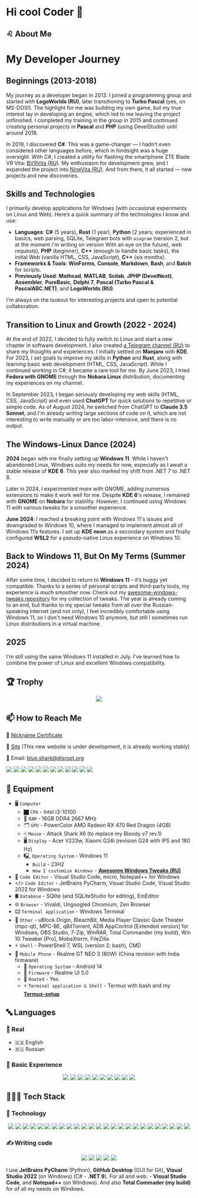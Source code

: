 # Hi cool Coder 🤘

## ♌ About Me

# My Developer Journey

## Beginnings (2013-2018)
My journey as a developer began in 2013. I joined a programming group and started with **LogoWorlds (RU)**, later transitioning to **Turbo Pascal** (yes, on MS-DOS!). The highlight for me was building my own game, but my true interest lay in developing an engine, which led to me leaving the project unfinished. I completed my training in the group in 2015 and continued creating personal projects in **Pascal** and **PHP** (using DevelStudio) until around 2018. 

In 2019, I discovered **C#**. This was a game-changer — I hadn’t even considered other languages before, which in hindsight was a huge oversight. With C#, I created a utility for flashing the smartphone ZTE Blade V9 Vita: [BV9Vita (RU)](https://4pda.to/forum/index.php?showtopic=952274&view=findpost&p=88382383). My enthusiasm for development grew, and I expanded the project into [NineVita (RU)](https://4pda.to/forum/index.php?showtopic=952274&view=findpost&p=91409816). And from there, it all started — new projects and new discoveries.

## Skills and Technologies
I primarily develop applications for Windows (with occasional experiments on Linux and Web). Here’s a quick summary of the technologies I know and use:
- **Languages**: **C#** (5 years), **Rust** (1 year), **Python** (2 years; experienced in basics, web parsing, SQLite, Telegram bots with `aiogram` (version 2, but at the moment I'm writing on version With an eye on the future), web requests), **PHP** (beginner), **C++** (enough to handle basic tasks), the initial Web (vanilla HTML, CSS, JavaScript), **C++** (six months).
- **Frameworks & Tools**: **WinForms**, **Console**, **Markdown**, **Bash**, and **Batch** for scripts.
- **Previously Used**: **Mathcad**, **MATLAB**, **Scilab**, **JPHP (DevelNext)**, **Assembler**, **PureBasic**, **Delphi 7**, **Pascal (Turbo Pascal & PascalABC.NET)**, and **LogoWorlds (RU)**.

I'm always on the lookout for interesting projects and open to potential collaboration.

## Transition to Linux and Growth (2022 - 2024)
At the end of 2022, I decided to fully switch to Linux and start a new chapter in software development. I also created [a Telegram channel (RU)](https://t.me/FieryLinux) to share my thoughts and experiences. I initially settled on **Manjaro** with **KDE**. For 2023, I set goals to improve my skills in **Python** and **Rust**, along with learning basic web development (HTML, CSS, JavaScript). While I continued working in C#, it became a rare tool for me. By June 2023, I tried **Fedora with GNOME** through the **Nobara Linux** distribution, documenting my experiences on my channel.

In September 2023, I began seriously developing my web skills (HTML, CSS, JavaScript) and even used **ChatGPT** for quick solutions to repetitive or simple code. As of August 2024, he switched from ChatGPT to **Claude 3.5 Sonnet**, and I'm already writing large sections of code on it, which are not interesting to write manually or are too labor-intensive, and there is no output.

## The Windows-Linux Dance (2024)
**2024** began with me finally setting up **Windows 11**. While I haven't abandoned Linux, Windows suits my needs for now, especially as I await a stable release of **KDE 6**. This year also marked my shift from .NET 7 to .NET 8.

Later in 2024, I experimented more with GNOME, adding numerous extensions to make it work well for me. Despite **KDE 6**'s release, I remained with **GNOME** on **Nobara** for stability. However, I continued using Windows 11 with various tweaks for a smoother experience.

**June 2024**: I reached a breaking point with Windows 11's issues and downgraded to Windows 10, where I managed to implement almost all of Windows 11’s features. I set up **KDE neon** as a secondary system and finally configured **WSL2** for a pseudo-native Linux experience on Windows 10.

## Back to Windows 11, But On My Terms (Summer 2024)
After some time, I decided to return to **Windows 11** – it’s buggy yet compatible. Thanks to a series of personal scripts and third-party tools, my experience is much smoother now. Check out my [awesome-windows-tweaks repository](https://github.com/Zalexanninev15/awesome-windows-tweaks) for my collection of tweaks. The year is already coming to an end, but thanks to my special tweaks from all over the Russian-speaking Internet (and not only), I feel incredibly comfortable using Windows 11, so I don't need Windows 10 anymore, but still I sometimes run Linux distributions in a virtual machine.

## 2025

I'm still using the same Windows 11 installed in July. I've learned how to combine the power of Linux and excellent Windows compatibility.

## 🏆 Trophy

<p align="center">
   <img src="https://github-profile-trophy.vercel.app/?username=Zalexanninev15&theme=algolia&no-frame=true&margin-w=7&margin-h=7&rank=A,AAA,AA,B,BB,BBB,SECRET&row=2&column=3)">
</p>


## 📫 How to Reach Me

  🤠 [Nickname Certificate](https://mynickname.com/en/Zalexanninev15)

  👤 [Site](https://z15.neocities.org) (This new website is under development, it is already working stably)

  📨 Email: [blue.shark@disroot.org](mailto:blue.shark@disroot.org)
  
[![](https://img.shields.io/badge/Mastodon-5d51e8?style=for-the-badge&logo=Mastodon&borderRadius=30&logoColor=white)](https://mastodon.ml/@voltmor) [![](https://img.shields.io/badge/Telegram_Channels_(Ru)-509FE7?style=for-the-badge&logo=Telegram&borderRadius=30&logoColor=white)](https://t.me/Zalexanninev15) [![](https://img.shields.io/badge/Donate-FFDD00?style=for-the-badge&logo=buymeacoffee&logoColor=black&borderRadius=30)](https://z15.neocities.org/donate) [![](https://img.shields.io/badge/Codeberg-%232185D0?style=for-the-badge&logo=codeberg&logoColor=white&borderRadius=30)](https://codeberg.org/Zalexanninev15) [![](https://img.shields.io/badge/Steam-000000?style=for-the-badge&logo=steam&logoColor=white&borderRadius=30)](https://steamcommunity.com/id/Poslwy) [![](https://img.shields.io/badge/Pingvinus.ru-F7B12C?style=for-the-badge&logo=linux&logoColor=black&borderRadius=30)](https://pingvinus.ru/user/morgan) [![](https://img.shields.io/badge/Weblate_by_Codeberg-4793CC?style=for-the-badge&logo=Weblate&logoColor=white&borderRadius=30)](https://translate.codeberg.org/user/Zalexanninev15) [![](https://img.shields.io/badge/4PDA-0072BC?style=for-the-badge&logo=android&logoColor=mediumspringgreen&borderRadius=30)](https://4pda.to/forum/index.php?showuser=5330563) [![](https://img.shields.io/badge/crowdin-57BC5C?style=for-the-badge&logo=Crowdin&logoColor=21252B&borderRadius=30)](https://crowdin.com/profile/Zalexanninev15) [![](https://img.shields.io/badge/Teletype-E9E9E9.svg?&style=for-the-badge&logo=telegraph&logoColor=645FE2&borderRadius=30)](https://teletype.in/@zalexanninev15) [![](https://img.shields.io/badge/itchdot.io-000000.svg?&style=for-the-badge&logo=itchdotio&logoColor=FA5C5C&borderRadius=30)](https://zalexanninev15.itch.io) [![](https://img.shields.io/badge/PlayGround.ru-242424.svg?&style=for-the-badge&logo=steam&logoColor=E55C5F&borderRadius=30)](https://users.playground.ru/1944465)

## 🧰 Equipment

- 🖥️ `Computer`
  - 🏿 `CPU` - Intel i3-10100
  - 🐏 `RAM` - 16GB DDR4 2667 MHz
  - 🗂 `GPU` - PowerColor AMD Radeon RX 470 Red Dragon (4GB)
  - 🖱 `Mouse` - Attack Shark X6 (to replace my Bloody v7 rev.1)
  - 🖥️ `Display` - Acer V223w, Xiaomi G24i (revision G24 with IPS and 180 Hz)
  - 🖳 `Operating System` - Windows 11
    - `Build` - 23H2
    - `How I customize Windows` - [**Awesome Windows Tweaks (RU)**](https://github.com/Zalexanninev15/awesome-windows-tweaks)
- 📝 `Code Editor` - Visual Studio Code, micro, Notepad++ for Windows
- </> `Code Editor` - JetBrains PyCharm, Visual Studio Code, Visual Studio 2022 for Windows
- 🛢 `Database` - SQlite (and SQLiteStudio for editing), EmEditor
- 🌐 `Browser` - Vivaldi, Ungoogled Chromium, Zen Browser
- ⌨️ `Terminal application` - Windows Terminal
- 🤝 `Other` - uBlock Origin, BleachBit, Media Player Classic Qute Theater (mpc-qt), MPC-BE, qBitTorrent, ADB AppControl [Extended version] for Windows, OBS Studio, 7-Zip, WinRAR, Total Commander (my build), Win 10 Tweaker [Pro], MobaXterm, FileZilla
- ⚡ `Shell` - PowerShell 7, WSL (version 2; bash), CMD
- 🤳 `Mobile Phone` - Realme GT NEO 3 (80W) (China revision with India firmware)
  - 📱 `Operating System` - Android 14
  - 📲 `Firmware` - Realme UI 5.0
  - 💪 `Rooted` - Yes 
  - ⚡ `Terminal application & Shell` - Termux with bash and my [**Termux-setup**](https://github.com/Zalexanninev15/Fiery-Linux/blob/main/Termux-setup.sh)

## 🔤 Languages

### 👥 Real

- 🇬🇧 English
- 🇷🇺 Russian

### 📖 Basic Experience

<p align="center">
<span>
  <img src="https://img.shields.io/badge/rust-%23000000.svg?&style=for-the-badge&logo=rust&logoColor=white" />
  <img src="https://img.shields.io/badge/python-%233776AB.svg?&style=for-the-badge&logo=python&logoColor=white" />
  <img src="https://img.shields.io/badge/C%23-%23239120.svg?&style=for-the-badge&logo=sharp&logoColor=white" />
  <img src="https://img.shields.io/badge/PowerShell-%235391FE.svg?style=for-the-badge&logo=powershell&logoColor=white" />
  <img src="https://img.shields.io/badge/HTML-%23E34F26.svg?style=for-the-badge&logo=html5&logoColor=white"/>
  <img src="https://img.shields.io/badge/JavaScript-%23F7DF1E.svg?style=for-the-badge&logo=javascript&logoColor=black"/>
  <img src="https://img.shields.io/badge/GNU_Bash-%234EAA25.svg?&style=for-the-badge&logo=gnubash&logoColor=black" />
  <img src="https://img.shields.io/badge/php-%23777BB4.svg?&style=for-the-badge&logo=php&logoColor=white" />
  <img src="https://img.shields.io/badge/c++-%2300599C.svg?style=for-the-badge&logo=c%2B%2B&logoColor=white" />
  <img src="https://img.shields.io/badge/go-%2300ADD8.svg?style=for-the-badge&logo=go&logoColor=white" />
</span>
</p>

## 👨🏻‍💻 Tech Stack

### 🧠 Technology

<p align="center">
<span>
   <img src="https://img.shields.io/badge/Google_Studio-4285F4?style=for-the-badge&logo=google&logoColor=white" />
   <img src="https://img.shields.io/badge/Grok-000000?style=for-the-badge&logo=x&logoColor=white" />
   <img src="https://img.shields.io/badge/Claude-D97757?style=for-the-badge&logo=claude&logoColor=white" />
   <img src="https://img.shields.io/badge/.NET-%23512BD4.svg?&style=for-the-badge&logo=dotnet&logoColor=white" />
   <img src="https://img.shields.io/badge/Windows%20Terminal-%234D4D4D.svg?style=for-the-badge&logo=windows-terminal&logoColor=white" />
   <img src="https://img.shields.io/badge/Windows_API-%230078D4.svg?&style=for-the-badge&logoColor=white" />
   <img src="https://img.shields.io/badge/PyPI-%233775A9.svg?&style=for-the-badge&logo=pypi&logoColor=white" />
   <img src="https://img.shields.io/badge/WSL-FFC700?&style=for-the-badge&logo=linux&logoColor=white" />
   <img src="https://img.shields.io/badge/PySide-%2341CD52.svg?&style=for-the-badge&logo=qt&logoColor=white" />
   <img src="https://img.shields.io/badge/telegram_bot_api-509FE7.svg?&style=for-the-badge&logo=telegram&logoColor=white" />
   <img src="https://img.shields.io/badge/sqlite-%2307405e.svg?style=for-the-badge&logo=sqlite&logoColor=white">
   <img src="https://img.shields.io/badge/markdown-%23000000.svg?&style=for-the-badge&logo=markdown&logoColor=white" />
   <img src="https://img.shields.io/badge/insomnia-%234000BF.svg?&style=for-the-badge&logo=insomnia&logoColor=white" />
   <img src="https://img.shields.io/badge/github-%23181717.svg?&style=for-the-badge&logo=github&logoColor=white" />
   <img src="https://img.shields.io/badge/codeberg-%232185D0.svg?&style=for-the-badge&logo=codeberg&logoColor=white" />
   <img src="https://img.shields.io/badge/virustotal-%23394EFF.svg?&style=for-the-badge&logo=virustotal&logoColor=white" />
   <img src="https://img.shields.io/badge/virtualbox-%23183A61.svg?&style=for-the-badge&logo=virtualbox&logoColor=white" />
   <img src="https://img.shields.io/badge/vmware_workstation_pro-%23607078.svg?&style=for-the-badge&logo=vmware&logoColor=white" />
   <img src="https://img.shields.io/badge/virtualbox-007996?style=for-the-badge&logo=virtualbox&logoColor=white" />
   <img src="https://img.shields.io/badge/bootstrap-%23563D7C.svg?style=for-the-badge&logo=bootstrap&logoColor=white">
   <img src="https://img.shields.io/badge/.ENV-%23ECD53F.svg?&style=for-the-badge&logo=dotenv&logoColor=black" />
   <img src="https://img.shields.io/badge/selenium-%2343B02A.svg?&style=for-the-badge&logo=selenium&logoColor=white" />
   <img src="https://img.shields.io/badge/powershell_&_batch_&_bash-black.svg?&style=for-the-badge&logo=gnubash&logoColor=white" />
   <img src="https://img.shields.io/badge/figma-%23F24E1E.svg?style=for-the-badge&logo=figma&logoColor=white">
   <img src="https://img.shields.io/badge/telegraph-E9E9E9.svg?&style=for-the-badge&logo=telegraph&logoColor=black" />
</span>
</p>

### ✍️ Writing code

<p align="center">
<span>
   <img src="https://img.shields.io/badge/Visual_Studio_Code-%23007ACC.svg?&style=for-the-badge&logo=visual-studio-code&logoColor=white" />
   <img src="https://img.shields.io/badge/pycharm-ABEFB8.svg?&style=for-the-badge&logo=pycharm&logoColor=black" />
   <img src="https://img.shields.io/badge/GitHub_Desktop-24292E?style=for-the-badge&logo=github&logoColor=#692786" />
   <img src="https://img.shields.io/badge/Visual_Studio_2022-473EA3?style=for-the-badge&logo=visual-studio&logoColor=#8661C5" />
   <img src="https://img.shields.io/badge/Notepad++-A9F37E?style=for-the-badge&logo=notepadplusplus&logoColor=black" />
</span>
</p>

I use **JetBrains PyCharm** (Python), **GitHub Desktop** (GUI for Git), **Visual Studio 2022** (on Windows) (C# - **.NET 9**). For all and web: - **Visual Studio Code**, and **Notepad++** (on WIndows). And also **Total Commader (my build)** for of all my needs on Windows.
